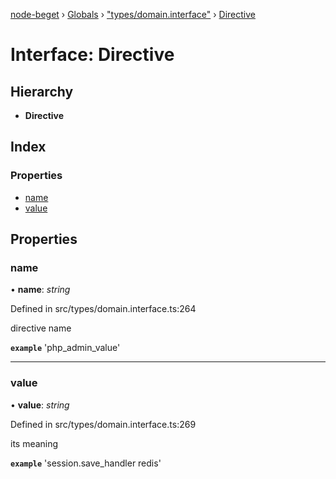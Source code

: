 [node-beget](../README.md) › [Globals](../globals.md) › ["types/domain.interface"](../modules/_types_domain_interface_.md) › [Directive](_types_domain_interface_.directive.md)

# Interface: Directive

## Hierarchy

* **Directive**

## Index

### Properties

* [name](_types_domain_interface_.directive.md#name)
* [value](_types_domain_interface_.directive.md#value)

## Properties

###  name

• **name**: *string*

Defined in src/types/domain.interface.ts:264

directive name

**`example`** 'php_admin_value'

___

###  value

• **value**: *string*

Defined in src/types/domain.interface.ts:269

its meaning

**`example`** 'session.save_handler redis'
